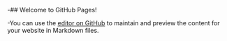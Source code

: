 -## Welcome to GitHub Pages!

-You can use the [editor on GitHub](https://github.com/alissabaderclark/alissabaderclark.github.io/edit/master/README.md) to maintain and preview the content for your website in Markdown files.
